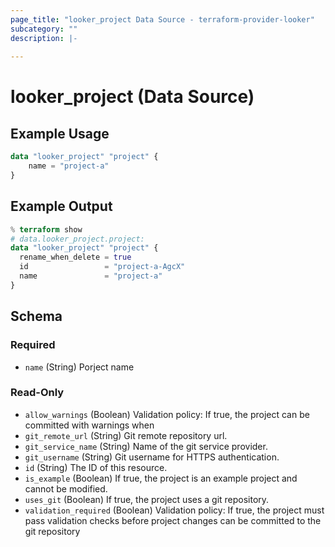 ```yaml
---
page_title: "looker_project Data Source - terraform-provider-looker"
subcategory: ""
description: |-
  
---
```

# looker_project (Data Source)

## Example Usage
```terraform
data "looker_project" "project" {
    name = "project-a"
}
```
## Example Output
```terraform
% terraform show
# data.looker_project.project:
data "looker_project" "project" {
  rename_when_delete = true
  id                 = "project-a-AgcX"
  name               = "project-a"
}
```
<!-- schema generated by tfplugindocs -->
## Schema

### Required

- `name` (String) Porject name

### Read-Only

- `allow_warnings` (Boolean) Validation policy: If true, the project can be committed with warnings when
- `git_remote_url` (String) Git remote repository url.
- `git_service_name` (String) Name of the git service provider.
- `git_username` (String) Git username for HTTPS authentication.
- `id` (String) The ID of this resource.
- `is_example` (Boolean) If true, the project is an example project and cannot be modified.
- `uses_git` (Boolean) If true, the project uses a git repository.
- `validation_required` (Boolean) Validation policy: If true, the project must pass validation checks before project changes can be committed to the git repository
